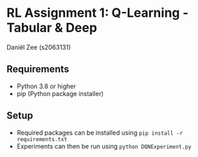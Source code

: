 # RL Assignment 1: Q-Learning - Tabular & Deep
Daniël Zee (s2063131)

## Requirements

- Python 3.8 or higher
- pip (Python package installer)

## Setup
* Required packages can be installed using `pip install -r requirements.txt`
* Experiments can then be run using `python DQNExperiment.py`